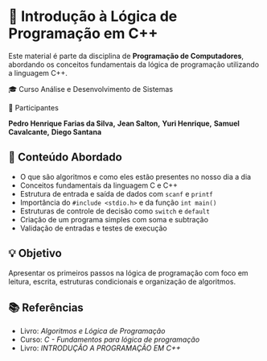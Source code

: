 # 📘 Introdução à Lógica de Programação em C++

Este material é parte da disciplina de **Programação de Computadores**, abordando os conceitos fundamentais da lógica de programação utilizando a linguagem C++.

🎓 Curso
Análise e Desenvolvimento de Sistemas

👥 Participantes

**Pedro Henrique Farias da Silva,**
**Jean Salton,**
**Yuri Henrique,**
**Samuel Cavalcante,**
**Diego Santana**

## 🧠 Conteúdo Abordado

- O que são algoritmos e como eles estão presentes no nosso dia a dia
- Conceitos fundamentais da linguagem C e C++
- Estrutura de entrada e saída de dados com `scanf` e `printf`
- Importância do `#include <stdio.h>` e da função `int main()`
- Estruturas de controle de decisão como `switch` e `default`
- Criação de um programa simples com soma e subtração
- Validação de entradas e testes de execução

## 💡 Objetivo

Apresentar os primeiros passos na lógica de programação com foco em leitura, escrita, estruturas condicionais e organização de algoritmos.

## 📚 Referências

- Livro: *Algoritmos e Lógica de Programação*
- Curso: *C - Fundamentos para lógica de programação*
- Livro: *INTRODUÇÃO A PROGRAMAÇÃO EM C++*

